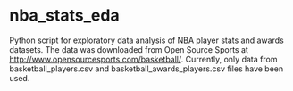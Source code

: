# nba_stats_eda
Python script for exploratory data analysis of NBA player stats and awards datasets.
The data was downloaded from Open Source Sports at http://www.opensourcesports.com/basketball/.
Currently, only data from basketball_players.csv and basketball_awards_players.csv files have been used.

